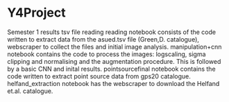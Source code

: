 # Y4Project
Semester 1 results
tsv file reading reading notebook consists of the code written to extract data from the asued.tsv file (Green,D. catalogue), webscraper to collect the files and initial image analysis.
manipulation+cnn notebook contains the code to process the images: logscaling, sigma clipping and normalising and the augmentation procedure. This is followed by a basic CNN and inital results.
pointsourcefinal notebook contains the code written to extract point source data from gps20 catalogue.
helfand_extraction notebook has the webscraper to download the Helfand et.al. catalogue.
